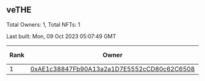 ## veTHE

Total Owners: 1, Total NFTs: 1

Last built: Mon, 09 Oct 2023 05:07:49 GMT

| Rank | Owner | Voting Power | Influence | NFTs Id |
| --- | --- | --- | --- | --- |
  | 1 | [0xAE1c38847Fb90A13a2a1D7E5552cCD80c62C6508](https://debank.com/profile/0xAE1c38847Fb90A13a2a1D7E5552cCD80c62C6508?chain=bsc) | 2,712,479.03 | 3.47776% | 1 |